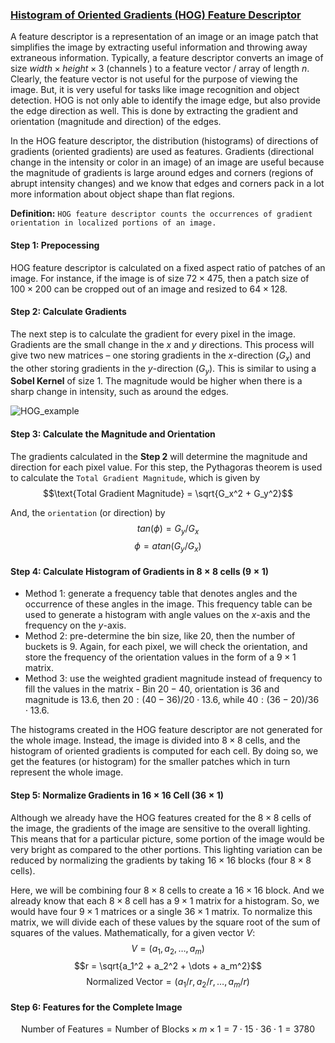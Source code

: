 ### [Histogram of Oriented Gradients (HOG) Feature Descriptor](https://www.analyticsvidhya.com/blog/2019/09/feature-engineering-images-introduction-hog-feature-descriptor/#h-step-1-preprocess-the-data-64-x-128)

A feature descriptor is a representation of an image or an image patch that simplifies the image by extracting useful information and throwing away extraneous information. Typically, a feature descriptor converts an image of size $width \times height \times 3$ (channels ) to a feature vector / array of length $n$. Clearly, the feature vector is not useful for the purpose of viewing the image. But, it is very useful for tasks like image recognition and object detection. HOG is not only able to identify the image edge, but also provide the edge direction as well. This is done by extracting the gradient and orientation (magnitude and direction) of the edges.

In the HOG feature descriptor, the distribution (histograms) of directions of gradients (oriented gradients) are used as features. Gradients (directional change in the intensity or color in an image) of an image are useful because the magnitude of gradients is large around edges and corners (regions of abrupt intensity changes) and we know that edges and corners pack in a lot more information about object shape than flat regions.

**Definition:** ``HOG feature descriptor counts the occurrences of gradient orientation in localized portions of an image.``

#### Step 1: Prepocessing

HOG feature descriptor is calculated on a fixed aspect ratio of patches of an image. For instance, if the image is of size $72 \times 475$, then a patch size of $100 \times 200$ can be cropped out of an image and resized to $64 \times 128$. 

#### Step 2: Calculate Gradients
The next step is to calculate the gradient for every pixel in the image. Gradients are the small change in the $x$ and $y$ directions. This process will give two new matrices – one storing gradients in the $x$-direction ($G_x$) and the other storing gradients in the $y$-direction ($G_y$). This is similar to using a **Sobel Kernel** of size $1$. The magnitude would be higher when there is a sharp change in intensity, such as around the edges.

![HOG_example](https://github.com/jianghaochu/dtw/assets/31481788/934abba5-fb2d-485a-903d-19d8c7a67075)

#### Step 3: Calculate the Magnitude and Orientation
The gradients calculated in the **Step 2** will determine the magnitude and direction for each pixel value. For this step, the Pythagoras theorem is used to calculate the ``Total Gradient Magnitude``, which is given by
$$\text{Total Gradient Magnitude} = \sqrt{G_x^2 + G_y^2}$$

And, the ``orientation`` (or direction) by 
$$tan(\phi) = G_y/G_x$$
$$\phi = atan(G_y/G_x)$$

#### Step 4: Calculate Histogram of Gradients in $8 \times 8$ cells ($9 \times 1$)
+ Method 1: generate a frequency table that denotes angles and the occurrence of these angles in the image. This frequency table can be used to generate a histogram with angle values on the $x$-axis and the frequency on the $y$-axis.
+ Method 2: pre-determine the bin size, like $20$, then the number of buckets is $9$. Again, for each pixel, we will check the orientation, and store the frequency of the orientation values in the form of a $9 \times 1$ matrix. 
+ Method 3: use the weighted gradient magnitude instead of frequency to fill the values in the matrix - Bin $20-40$, orientation is $36$ and magnitude is $13.6$, then $20: (40-36)/20 \cdot 13.6$, while $40: (36-20)/36 \cdot 13.6$.

The histograms created in the HOG feature descriptor are not generated for the whole image. Instead, the image is divided into $8 \times 8$ cells, and the histogram of oriented gradients is computed for each cell. By doing so, we get the features (or histogram) for the smaller patches which in turn represent the whole image.

#### Step 5: Normalize Gradients in $16 \times 16$ Cell ($36 \times 1$)
Although we already have the HOG features created for the $8 \times 8$ cells of the image, the gradients of the image are sensitive to the overall lighting. This means that for a particular picture, some portion of the image would be very bright as compared to the other portions. This lighting variation can be reduced by normalizing the gradients by taking $16 × 16$ blocks (four $8 \times 8$ cells). 

Here, we will be combining four $8 \times 8$ cells to create a  $16 \times 16$  block. And we already know that each $8 \times 8$ cell has a $9 \times 1$ matrix for a histogram. So, we would have four $9 \times 1$ matrices or a single $36 \times 1$ matrix. To normalize this matrix, we will divide each of these values by the square root of the sum of squares of the values. Mathematically, for a given vector $V$:
$$V  = (a_1, a_2, \dots, a_m)$$
$$r = \sqrt{a_1^2 + a_2^2 + \dots + a_m^2}$$
$$\text{Normalized Vector} = (a_1/r, a_2/r, \dots, a_m/r)$$

#### Step 6: Features for the Complete Image

$$\text{Number of Features} = \text{Number of Blocks} \times m \times 1 = 7 \cdot 15 \cdot 36 \cdot 1 = 3780$$
